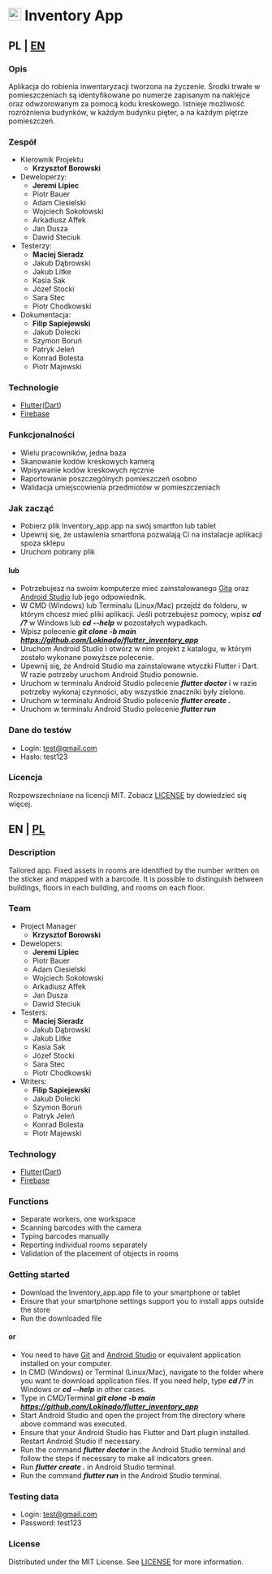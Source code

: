 # <img src="https://github.com/Lokinado/flutter_inventory_app/blob/main/lib/images/sggw.png?raw=true" alt="Logo" height="25px"> Inventory App
## PL | [EN](https://github.com/Lokinado/flutter_inventory_app#en--pl)
### Opis
Aplikacja do robienia inwentaryzacji tworzona na życzenie. Środki trwałe w pomieszczeniach są identyfikowane po numerze zapisanym na naklejce oraz odwzorowanym za pomocą kodu kreskowego. Istnieje możliwość rozróżnienia budynków, w każdym budynku pięter, a na każdym piętrze pomieszczeń.

### Zespół
- Kierownik Projektu
	- **Krzysztof Borowski**
- Deweloperzy:
	- **Jeremi Lipiec**
	- Piotr Bauer
	- Adam Ciesielski
	- Wojciech Sokołowski
	- Arkadiusz Affek
	- Jan Dusza
	- Dawid Steciuk
- Testerzy:
	- **Maciej Sieradz**
	- Jakub Dąbrowski
	- Jakub Litke
	- Kasia Sak
	- Józef Stocki
	- Sara Stec
	- Piotr Chodkowski
- Dokumentacja:
	- **Filip Sapiejewski**
	- Jakub Dolecki
	- Szymon Boruń
	- Patryk Jeleń
	- Konrad Bolesta
	- Piotr Majewski

### Technologie
- [Flutter](https://flutter.dev/)([Dart](https://dart.dev/))
- [Firebase](https://firebase.google.com/)

### Funkcjonalności
- Wielu pracowników, jedna baza
- Skanowanie kodów kreskowych kamerą
- Wpisywanie kodów kreskowych ręcznie
- Raportowanie poszczególnych pomieszczeń osobno
- Walidacja umiejscowienia przedmiotów w pomieszczeniach

### Jak zacząć
- Pobierz plik Inventory_app.app na swój smartfon lub tablet
- Upewnij się, że ustawienia smartfona pozwalają Ci na instalacje aplikacji spoza sklepu
- Uruchom pobrany plik

#### lub
- Potrzebujesz na swoim komputerze mieć zainstalowanego [Gita](https://git-scm.com/) oraz [Android Studio](https://developer.android.com/studio) lub jego odpowiednik.
- W CMD (Windows) lub Terminalu (Linux/Mac) przejdź do folderu, w którym chcesz mieć pliki aplikacji. Jeśli potrzebujesz pomocy, wpisz ***cd /?*** w Windows lub ***cd --help*** w pozostałych wypadkach.
- Wpisz polecenie ***git clone -b main https://github.com/Lokinado/flutter_inventory_app***
- Uruchom Android Studio i otwórz w nim projekt z katalogu, w którym zostało wykonane powyższe polecenie.
- Upewnij się, że Android Studio ma zainstalowane wtyczki Flutter i Dart. W razie potrzeby uruchom Android Studio ponownie.
- Uruchom w terminalu Android Studio polecenie ***flutter doctor*** i w razie potrzeby wykonaj czynności, aby wszystkie znaczniki były zielone.
- Uruchom w terminalu Android Studio polecenie ***flutter create .***
- Uruchom w terminalu Android Studio polecenie ***flutter run***

### Dane do testów
- Login: test@gmail.com
- Hasło: test123

### Licencja
Rozpowszechniane na licencji MIT. Zobacz [LICENSE](https://github.com/Lokinado/flutter_inventory_app/blob/main/LICENSE) by dowiedzieć się więcej.

## EN | [PL](https://github.com/Lokinado/flutter_inventory_app#pl--en)
### Description
Tailored app. Fixed assets in rooms are identified by the number written on the sticker and mapped with a barcode. It is possible to distinguish between buildings, floors in each building, and rooms on each floor.


### Team
- Project Manager
	- **Krzysztof Borowski**
- Dewelopers:
	- **Jeremi Lipiec**
	- Piotr Bauer
	- Adam Ciesielski
	- Wojciech Sokołowski
	- Arkadiusz Affek
	- Jan Dusza
	- Dawid Steciuk
- Testers:
	- **Maciej Sieradz**
	- Jakub Dąbrowski
	- Jakub Litke
	- Kasia Sak
	- Józef Stocki
	- Sara Stec
	- Piotr Chodkowski
- Writers:
	- **Filip Sapiejewski**
	- Jakub Dolecki
	- Szymon Boruń
	- Patryk Jeleń
	- Konrad Bolesta
	- Piotr Majewski

### Technology
- [Flutter](https://flutter.dev/)([Dart](https://dart.dev/))
- [Firebase](https://firebase.google.com/)

### Functions
- Separate workers, one workspace
- Scanning barcodes with the camera
- Typing barcodes manually
- Reporting individual rooms separately
- Validation of the placement of objects in rooms

### Getting started

- Download the Inventory_app.app file to your smartphone or tablet
- Ensure that your smartphone settings support you to install apps outside the store
- Run the downloaded file

#### or
- You need to have [Git](https://git-scm.com/) and [Android Studio](https://developer.android.com/studio) or equivalent application installed on your computer.
- In CMD (Windows) or Terminal (Linux/Mac), navigate to the folder where you want to download application files. If you need help, type ***cd /?*** in Windows or ***cd --help*** in other cases.
- Type in CMD/Terminal ***git clone -b main https://github.com/Lokinado/flutter_inventory_app***
- Start Android Studio and open the project from the directory where above command was executed.
- Ensure that your Android Studio has Flutter and Dart plugin installed. Restart Android Studio if necessary.
- Run the command ***flutter doctor*** in the Android Studio terminal and follow the steps if necessary to make all indicators green.
- Run ***flutter create .*** in Android Studio terminal.
- Run the command ***flutter run*** in the Android Studio terminal.

### Testing data
- Login: test@gmail.com
- Password: test123

### License
Distributed under the MIT License. See [LICENSE](https://github.com/Lokinado/flutter_inventory_app/blob/main/LICENSE) for more information.
